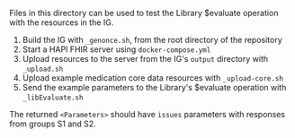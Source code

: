 Files in this directory can be used to test the Library $evaluate operation with the resources in the IG.

1. Build the IG with `_genonce.sh`, from the root directory of the repository
1. Start a HAPI FHIR server using `docker-compose.yml`
1. Upload resources to the server from the IG's `output` directory with `_upload.sh`
1. Upload example medication core data resources with `_upload-core.sh`
1. Send the example parameters to the Library's $evaluate operation with `_libEvaluate.sh`

The returned `<Parameters>` should have `issues` parameters with responses from groups S1 and S2.
